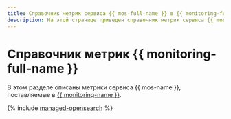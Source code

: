 ```yaml
---
title: Справочник метрик сервиса {{ mos-full-name }} в {{ monitoring-full-name }}
description: На этой странице приведен справочник метрик сервиса {{ mos-name }}, поставляемых в {{ monitoring-full-name }}.
---
```


# Справочник метрик {{ monitoring-full-name }}

В этом разделе описаны метрики сервиса {{ mos-name }}, поставляемые в [{{ monitoring-name }}](../monitoring/).

{% include [managed-opensearch](../_includes/monitoring/metrics-ref/managed-opensearch.md) %}